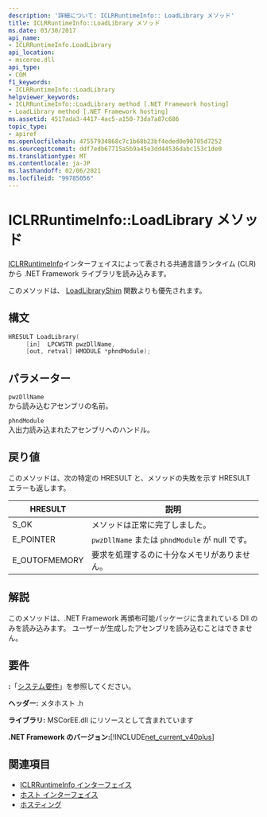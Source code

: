 ```yaml
---
description: '詳細について: ICLRRuntimeInfo:: LoadLibrary メソッド'
title: ICLRRuntimeInfo::LoadLibrary メソッド
ms.date: 03/30/2017
api_name:
- ICLRRuntimeInfo.LoadLibrary
api_location:
- mscoree.dll
api_type:
- COM
f1_keywords:
- ICLRRuntimeInfo::LoadLibrary
helpviewer_keywords:
- ICLRRuntimeInfo::LoadLibrary method [.NET Framework hosting]
- LoadLibrary method [.NET Framework hosting]
ms.assetid: 4517ada3-4417-4ac5-a150-73da7a87c686
topic_type:
- apiref
ms.openlocfilehash: 47557934868c7c1b68b23bf4eded0e90705d7252
ms.sourcegitcommit: ddf7edb67715a5b9a45e3dd44536dabc153c1de0
ms.translationtype: MT
ms.contentlocale: ja-JP
ms.lasthandoff: 02/06/2021
ms.locfileid: "99785056"
---
```

# <a name="iclrruntimeinfoloadlibrary-method"></a>ICLRRuntimeInfo::LoadLibrary メソッド

[ICLRRuntimeInfo](iclrruntimeinfo-interface.md)インターフェイスによって表される共通言語ランタイム (CLR) から .NET Framework ライブラリを読み込みます。  
  
 このメソッドは、 [LoadLibraryShim](loadlibraryshim-function.md) 関数よりも優先されます。  
  
## <a name="syntax"></a>構文  
  
```cpp  
HRESULT LoadLibrary(  
     [in]  LPCWSTR pwzDllName,  
     [out, retval] HMODULE *phndModule);  
```  
  
## <a name="parameters"></a>パラメーター  

 `pwzDllName`  
 から読み込むアセンブリの名前。  
  
 `phndModule`  
 入出力読み込まれたアセンブリへのハンドル。  
  
## <a name="return-value"></a>戻り値  

 このメソッドは、次の特定の HRESULT と、メソッドの失敗を示す HRESULT エラーも返します。  
  
|HRESULT|説明|  
|-------------|-----------------|  
|S_OK|メソッドは正常に完了しました。|  
|E_POINTER|`pwzDllName` または `phndModule` が null です。|  
|E_OUTOFMEMORY|要求を処理するのに十分なメモリがありません。|  
  
## <a name="remarks"></a>解説  

 このメソッドは、.NET Framework 再頒布可能パッケージに含まれている Dll のみを読み込みます。 ユーザーが生成したアセンブリを読み込むことはできません。  
  
## <a name="requirements"></a>要件  

 **:**「[システム要件](../../get-started/system-requirements.md)」を参照してください。  
  
 **ヘッダー:** メタホスト .h  
  
 **ライブラリ:** MSCorEE.dll にリソースとして含まれています  
  
 **.NET Framework のバージョン:**[!INCLUDE[net_current_v40plus](../../../../includes/net-current-v40plus-md.md)]  
  
## <a name="see-also"></a>関連項目

- [ICLRRuntimeInfo インターフェイス](iclrruntimeinfo-interface.md)
- [ホスト インターフェイス](hosting-interfaces.md)
- [ホスティング](index.md)
